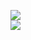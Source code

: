 [![](https://img.shields.io/badge/Made%20With-Github%20Spray-lightgrey.svg?style=for-the-badge&logo=github)](https://github.com/Annihil/github-spray#13213)  
[![](https://i.imgur.com/2DrTn0Z.gif)](https://github.com/Annihil/github-spray)